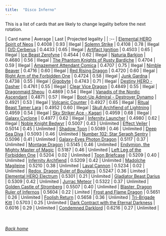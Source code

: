 ```yaml
---
title:  "Disco Inferno"
---
```


This is a list of cards that are likely to change legality before the next rotation.

| Card name | Average | Last | Projected legality |
| :-- |
[Elemental HERO Spirit of Neos](https://db.ygoprodeck.com/card/?search=Elemental%20HERO%20Spirit%20of%20Neos) | 0.4008 | 0.93 | Illegal |
[Solemn Strike](https://db.ygoprodeck.com/card/?search=Solemn%20Strike) | 0.4108 | 0.78 | Illegal |
[D/D Cerberus](https://db.ygoprodeck.com/card/?search=D/D%20Cerberus) | 0.4433 | 0.65 | Illegal |
[Artifact Ignition](https://db.ygoprodeck.com/card/?search=Artifact%20Ignition) | 0.4503 | 0.65 | Illegal |
[Ice Beast Zerofyne](https://db.ygoprodeck.com/card/?search=Ice%20Beast%20Zerofyne) | 0.4544 | 0.62 | Illegal |
[Naturia Barkion](https://db.ygoprodeck.com/card/?search=Naturia%20Barkion) | 0.4680 | 0.56 | Illegal |
[The Phantom Knights of Rusty Bardiche](https://db.ygoprodeck.com/card/?search=The%20Phantom%20Knights%20of%20Rusty%20Bardiche) | 0.4704 | 0.59 | Illegal |
[Amazement Attendant Comica](https://db.ygoprodeck.com/card/?search=Amazement%20Attendant%20Comica) | 0.4707 | 0.75 | Illegal |
[Nimble Beaver](https://db.ygoprodeck.com/card/?search=Nimble%20Beaver) | 0.4716 | 0.60 | Illegal |
[Red Rising Dragon](https://db.ygoprodeck.com/card/?search=Red%20Rising%20Dragon) | 0.4720 | 0.60 | Illegal |
[Right Arm of the Forbidden One](https://db.ygoprodeck.com/card/?search=Right%20Arm%20of%20the%20Forbidden%20One) | 0.4724 | 0.58 | Illegal |
[Junk Gardna](https://db.ygoprodeck.com/card/?search=Junk%20Gardna) | 0.4738 | 0.55 | Illegal |
[Gigobyte](https://db.ygoprodeck.com/card/?search=Gigobyte) | 0.4743 | 0.71 | Illegal |
[Destiny HERO - Dasher](https://db.ygoprodeck.com/card/?search=Destiny%20HERO%20-%20Dasher) | 0.4761 | 0.55 | Illegal |
[Clear Vice Dragon](https://db.ygoprodeck.com/card/?search=Clear%20Vice%20Dragon) | 0.4849 | 0.55 | Illegal |
[Dragonmaid Sheou](https://db.ygoprodeck.com/card/?search=Dragonmaid%20Sheou) | 0.4869 | 0.54 | Illegal |
[Vanadis of the Nordic Ascendant](https://db.ygoprodeck.com/card/?search=Vanadis%20of%20the%20Nordic%20Ascendant) | 0.4871 | 0.57 | Illegal |
[Boot-Up Admiral - Destroyer Dynamo](https://db.ygoprodeck.com/card/?search=Boot-Up%20Admiral%20-%20Destroyer%20Dynamo) | 0.4921 | 0.53 | Illegal |
[Volcanic Counter](https://db.ygoprodeck.com/card/?search=Volcanic%20Counter) | 0.4927 | 0.65 | Illegal |
[Ritual Beast Tamer Lara](https://db.ygoprodeck.com/card/?search=Ritual%20Beast%20Tamer%20Lara) | 0.4952 | 0.60 | Illegal |
[Skull Archfiend of Lightning](https://db.ygoprodeck.com/card/?search=Skull%20Archfiend%20of%20Lightning) | 0.4959 | 0.54 | Illegal |
[Sky Striker Ace - Kagari](https://db.ygoprodeck.com/card/?search=Sky%20Striker%20Ace%20-%20Kagari) | 0.4959 | 0.68 | Illegal |
[Galaxy Cyclone](https://db.ygoprodeck.com/card/?search=Galaxy%20Cyclone) | 0.4977 | 0.62 | Illegal |
[Infernity Launcher](https://db.ygoprodeck.com/card/?search=Infernity%20Launcher) | 0.4980 | 0.62 | Illegal |
[Noble Knight Bedwyr](https://db.ygoprodeck.com/card/?search=Noble%20Knight%20Bedwyr) | 0.5007 | 0.43 | Unlimited |
[Effect Veiler](https://db.ygoprodeck.com/card/?search=Effect%20Veiler) | 0.5014 | 0.45 | Unlimited |
[Shadow Toon](https://db.ygoprodeck.com/card/?search=Shadow%20Toon) | 0.5089 | 0.46 | Unlimited |
[Deep Sea Diva](https://db.ygoprodeck.com/card/?search=Deep%20Sea%20Diva) | 0.5093 | 0.46 | Unlimited |
[Number 102: Star Seraph Sentry](https://db.ygoprodeck.com/card/?search=Number%20102:%20Star%20Seraph%20Sentry) | 0.5096 | 0.41 | Unlimited |
[Galaxy-Eyes Photon Dragon](https://db.ygoprodeck.com/card/?search=Galaxy-Eyes%20Photon%20Dragon) | 0.5117 | 0.37 | Unlimited |
[Montage Dragon](https://db.ygoprodeck.com/card/?search=Montage%20Dragon) | 0.5145 | 0.46 | Unlimited |
[Endymion, the Mighty Master of Magic](https://db.ygoprodeck.com/card/?search=Endymion,%20the%20Mighty%20Master%20of%20Magic) | 0.5187 | 0.46 | Unlimited |
[Left Leg of the Forbidden One](https://db.ygoprodeck.com/card/?search=Left%20Leg%20of%20the%20Forbidden%20One) | 0.5204 | 0.02 | Unlimited |
[Toon Briefcase](https://db.ygoprodeck.com/card/?search=Toon%20Briefcase) | 0.5209 | 0.40 | Unlimited |
[Infernity Archfiend](https://db.ygoprodeck.com/card/?search=Infernity%20Archfiend) | 0.5209 | 0.42 | Unlimited |
[Madolche Magileine](https://db.ygoprodeck.com/card/?search=Madolche%20Magileine) | 0.5210 | 0.38 | Unlimited |
[Laval Cannon](https://db.ygoprodeck.com/card/?search=Laval%20Cannon) | 0.5234 | 0.02 | Unlimited |
[Redox, Dragon Ruler of Boulders](https://db.ygoprodeck.com/card/?search=Redox,%20Dragon%20Ruler%20of%20Boulders) | 0.5247 | 0.36 | Limited |
[Elemental HERO Electrum](https://db.ygoprodeck.com/card/?search=Elemental%20HERO%20Electrum) | 0.5301 | 0.21 | Unlimited |
[Gladiator Beast Darius](https://db.ygoprodeck.com/card/?search=Gladiator%20Beast%20Darius) | 0.5309 | 0.42 | Unlimited |
[Jurrac Meteor](https://db.ygoprodeck.com/card/?search=Jurrac%20Meteor) | 0.5322 | 0.37 | Unlimited |
[Golden Castle of Stromberg](https://db.ygoprodeck.com/card/?search=Golden%20Castle%20of%20Stromberg) | 0.5507 | 0.40 | Unlimited |
[Blaster, Dragon Ruler of Infernos](https://db.ygoprodeck.com/card/?search=Blaster,%20Dragon%20Ruler%20of%20Infernos) | 0.5604 | 0.22 | Limited |
[Frost and Flame Dragon](https://db.ygoprodeck.com/card/?search=Frost%20and%20Flame%20Dragon) | 0.5651 | 0.26 | Unlimited |
[Foolish Return](https://db.ygoprodeck.com/card/?search=Foolish%20Return) | 0.5658 | 0.36 | Unlimited |
[Tri-Brigade Kitt](https://db.ygoprodeck.com/card/?search=Tri-Brigade%20Kitt) | 0.5703 | 0.25 | Unlimited |
[Dark Contract with the Eternal Darkness](https://db.ygoprodeck.com/card/?search=Dark%20Contract%20with%20the%20Eternal%20Darkness) | 0.6016 | 0.29 | Unlimited |
[Condemned Darklord](https://db.ygoprodeck.com/card/?search=Condemned%20Darklord) | 0.6216 | 0.27 | Unlimited |

<br>

###### [Back home](index)